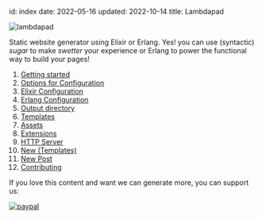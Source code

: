 id: index
date: 2022-05-16
updated: 2022-10-14
title: Lambdapad

![lambdapad](/images/notepad.png)

Static website generator using Elixir or Erlang. Yes! you can use (syntactic) *sugar* to make *swetter* your experience or Erlang to power the functional way to build your pages!

<!-- toc -->
1. [Getting started](/docs/getting-started/)
2. [Options for Configuration](/docs/options/)
3. [Elixir Configuration](/docs/elixir-configuration/)
4. [Erlang Configuration](/docs/erlang-configuration/)
5. [Output directory](/docs/output-directory/)
6. [Templates](/docs/templates/)
7. [Assets](/docs/assets/)
8. [Extensions](/docs/extensions/)
9. [HTTP Server](/docs/http-server/)
10. [New (Templates)](/docs/new/)
11. [New Post](/docs/new-post/)
12. [Contributing](/docs/contributing/)

If you love this content and want we can generate more, you can support us:

[![paypal](https://www.paypalobjects.com/en_US/GB/i/btn/btn_donateCC_LG.gif)](https://www.paypal.com/cgi-bin/webscr?cmd=_s-xclick&hosted_button_id=RC5F8STDA6AXE)
